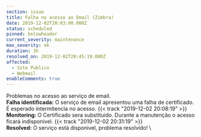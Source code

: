 ```yaml
---
section: issue
title: Falha no acesso ao Email (Zimbra)
date: 2019-12-02T20:03:00.000Z
status: scheduled
pinned: belowheader
current_severity: maintenance
max_severity: ok
duration: 3h
resolved_on: 2019-12-02T20:45:19.000Z
affected:
  - Site Publico
  - Webmail
enableComments: true
---
```

Problemas no acesso ao serviço de email.
\
**Falha identificada:** O serviço de email apresentou uma falha de certificado. É esperado intermitencia no acesso.  {{< track "2019-12-02 20:08:19" >}}
\
**Monitoring:** O Certificado sera substituido. Durante a manutenção o acesso ficará indisponivel. {{< track "2019-12-02 20:31:19" >}}
\
**Resolved:** O serviço está disponivel, problema resolvido!
\
